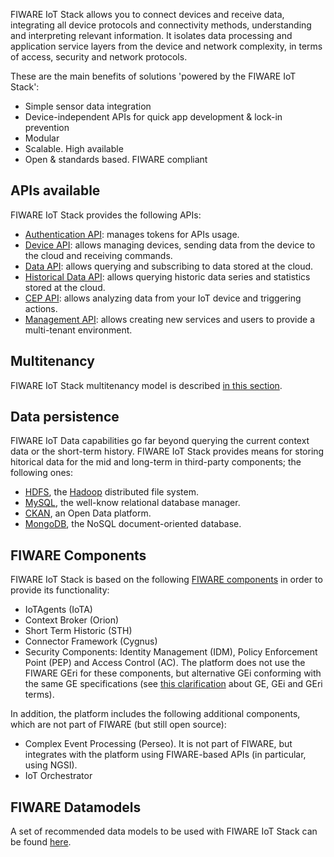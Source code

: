 FIWARE IoT Stack allows you to connect devices and receive data, integrating all
device protocols and connectivity methods, understanding and interpreting relevant information.
It isolates data processing and application service layers from the device and network complexity,
in terms of access, security and network protocols.

These are the main benefits of solutions 'powered by the FIWARE IoT Stack':

- Simple sensor data integration
- Device-independent APIs for quick app development & lock-in prevention
- Modular
- Scalable. High available
- Open & standards based. FIWARE compliant

## APIs available

FIWARE IoT Stack provides the following APIs:

- [Authentication API](authentication_api.md): manages tokens for APIs usage.
- [Device API](device_api.md): allows managing devices, sending data from the device to the cloud and receiving commands.
- [Data API](data_api.md): allows querying and subscribing to data stored at the cloud.
- [Historical Data API](historicdata_api.md): allows querying historic data series and statistics stored at the cloud.
- [CEP API](cep_api.md): allows analyzing data from your IoT device and triggering actions.
- [Management API](management_api.md): allows creating new services and users to provide a multi-tenant environment.

## Multitenancy

FIWARE IoT Stack multitenancy model is described [in this section](multitenancy.md).

## Data persistence

FIWARE IoT Data capabilities go far beyond querying the current context data or the short-term history. FIWARE IoT Stack provides means for storing hitorical data for the mid and long-term in third-party components; the following ones:

- [HDFS](http://hadoop.apache.org/docs/current/hadoop-project-dist/hadoop-hdfs/HdfsUserGuide.html), the [Hadoop](http://hadoop.apache.org/) distributed file system.
- [MySQL](https://www.mysql.com/), the well-know relational database manager.
- [CKAN](http://ckan.org/), an Open Data platform.
- [MongoDB](https://www.mongodb.org/), the NoSQL document-oriented database.

## FIWARE Components

FIWARE IoT Stack is based on the following [FIWARE components](walkthrough.md) in order to provide its functionality:

- IoTAgents (IoTA)
- Context Broker (Orion)
- Short Term Historic (STH)
- Connector Framework (Cygnus)
- Security Components: Identity Management (IDM), Policy Enforcement Point (PEP) and Access Control (AC). The platform does not
  use the FIWARE GEri for these components, but alternative GEi conforming with the same GE specifications (see 
  [this clarification](https://ask.fiware.org/question/1/what-is-a-fiware-ge-and-a-gei/) about GE, GEi and GEri terms).

In addition, the platform includes the following additional components, which are not part of FIWARE (but still open source):

- Complex Event Processing (Perseo). It is not part of FIWARE, but integrates with the platform using FIWARE-based APIs (in particular, using NGSI).
- IoT Orchestrator

## FIWARE Datamodels

A set of recommended data models to be used with FIWARE IoT Stack can be found [here](http://fiware-datamodels.readthedocs.io/en/latest/index.html).
